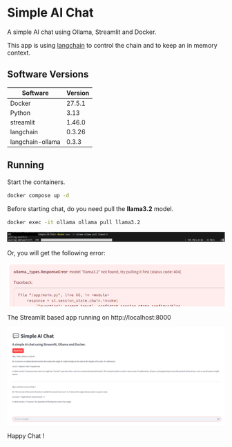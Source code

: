 # Simple AI Chat
A simple AI chat using Ollama, Streamlit and Docker.

This app is using <a href="https://www.langchain.com/">langchain</a> to control the chain and to keep an in memory context.

## Software Versions

| Software         | Version |
|------------------|---------|
| Docker           | 27.5.1  |
| Python           | 3.13    |
| streamlit        | 1.46.0  |
| langchain        | 0.3.26  |
| langchain-ollama | 0.3.3   |

## Running

Start the containers.
```bash
docker compose up -d
```

Before starting chat, do you need pull the <b>llama3.2</b> model.
```bash
docker exec -it ollama ollama pull llama3.2
```
![pull](./assets/pull_image.png?raw=true)


Or, you will get the following error:

![error](./assets/error_page.png?raw=true)

The Streamlit based app running on http://localhost:8000

![pull](./assets/chating.png?raw=true)

Happy Chat ! 
